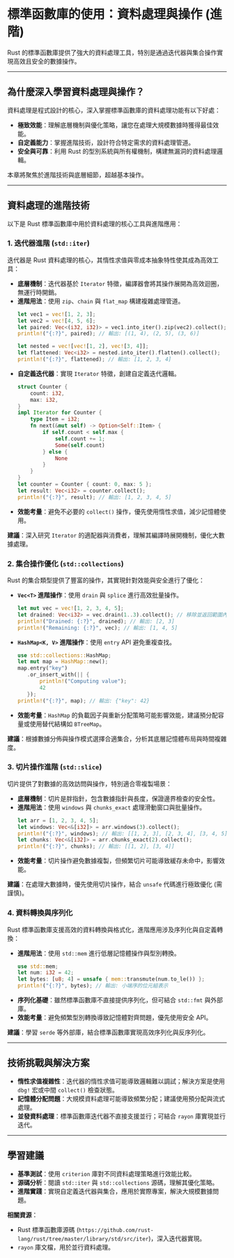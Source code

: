 # 標準函數庫的使用：資料處理與操作 (進階)

Rust 的標準函數庫提供了強大的資料處理工具，特別是通過迭代器與集合操作實現高效且安全的數據操作。

---

## 為什麼深入學習資料處理與操作？

資料處理是程式設計的核心，深入掌握標準函數庫的資料處理功能有以下好處：

- **極致效能**：理解底層機制與優化策略，讓您在處理大規模數據時獲得最佳效能。
- **自定義能力**：掌握進階技術，設計符合特定需求的資料處理管道。
- **安全與可靠**：利用 Rust 的型別系統與所有權機制，構建無漏洞的資料處理邏輯。

本章將聚焦於進階技術與底層細節，超越基本操作。

---

## 資料處理的進階技術

以下是 Rust 標準函數庫中用於資料處理的核心工具與進階應用：

### 1. 迭代器進階 (`std::iter`)

迭代器是 Rust 資料處理的核心，其惰性求值與零成本抽象特性使其成為高效工具：

- **底層機制**：迭代器基於 `Iterator` 特徵，編譯器會將其操作展開為高效迴圈，無運行時開銷。
- **進階用法**：使用 `zip`、`chain` 與 `flat_map` 構建複雜處理管道。
  ```rust
  let vec1 = vec![1, 2, 3];
  let vec2 = vec![4, 5, 6];
  let paired: Vec<(i32, i32)> = vec1.into_iter().zip(vec2).collect();
  println!("{:?}", paired); // 輸出: [(1, 4), (2, 5), (3, 6)]
  
  let nested = vec![vec![1, 2], vec![3, 4]];
  let flattened: Vec<i32> = nested.into_iter().flatten().collect();
  println!("{:?}", flattened); // 輸出: [1, 2, 3, 4]
  ```
- **自定義迭代器**：實現 `Iterator` 特徵，創建自定義迭代邏輯。
  ```rust
  struct Counter {
      count: i32,
      max: i32,
  }
  impl Iterator for Counter {
      type Item = i32;
      fn next(&mut self) -> Option<Self::Item> {
          if self.count < self.max {
              self.count += 1;
              Some(self.count)
          } else {
              None
          }
      }
  }
  let counter = Counter { count: 0, max: 5 };
  let result: Vec<i32> = counter.collect();
  println!("{:?}", result); // 輸出: [1, 2, 3, 4, 5]
  ```
- **效能考量**：避免不必要的 `collect()` 操作，優先使用惰性求值，減少記憶體使用。

**建議**：深入研究 `Iterator` 的適配器與消費者，理解其編譯時展開機制，優化大數據處理。

### 2. 集合操作優化 (`std::collections`)

Rust 的集合類型提供了豐富的操作，其實現針對效能與安全進行了優化：

- **`Vec<T>` 進階操作**：使用 `drain` 與 `splice` 進行高效批量操作。
  ```rust
  let mut vec = vec![1, 2, 3, 4, 5];
  let drained: Vec<i32> = vec.drain(1..3).collect(); // 移除並返回範圍內元素
  println!("Drained: {:?}", drained); // 輸出: [2, 3]
  println!("Remaining: {:?}", vec); // 輸出: [1, 4, 5]
  ```
- **`HashMap<K, V>` 進階操作**：使用 `entry` API 避免重複查找。
  ```rust
  use std::collections::HashMap;
  let mut map = HashMap::new();
  map.entry("key")
     .or_insert_with(|| {
         println!("Computing value");
         42
     });
  println!("{:?}", map); // 輸出: {"key": 42}
  ```
- **效能考量**：`HashMap` 的負載因子與重新分配策略可能影響效能，建議預分配容量或使用替代結構如 `BTreeMap`。

**建議**：根據數據分佈與操作模式選擇合適集合，分析其底層記憶體布局與時間複雜度。

### 3. 切片操作進階 (`std::slice`)

切片提供了對數據的高效訪問與操作，特別適合零複製場景：

- **底層機制**：切片是胖指針，包含數據指針與長度，保證邊界檢查的安全性。
- **進階用法**：使用 `windows` 與 `chunks_exact` 處理滑動窗口與批量操作。
  ```rust
  let arr = [1, 2, 3, 4, 5];
  let windows: Vec<&[i32]> = arr.windows(3).collect();
  println!("{:?}", windows); // 輸出: [[1, 2, 3], [2, 3, 4], [3, 4, 5]]
  let chunks: Vec<&[i32]> = arr.chunks_exact(2).collect();
  println!("{:?}", chunks); // 輸出: [[1, 2], [3, 4]]
  ```
- **效能考量**：切片操作避免數據複製，但頻繁切片可能導致緩存未命中，影響效能。

**建議**：在處理大數據時，優先使用切片操作，結合 `unsafe` 代碼進行極致優化 (需謹慎)。

### 4. 資料轉換與序列化

Rust 標準函數庫支援高效的資料轉換與格式化，進階應用涉及序列化與自定義轉換：

- **進階用法**：使用 `std::mem` 進行低層記憶體操作與型別轉換。
  ```rust
  use std::mem;
  let num: i32 = 42;
  let bytes: [u8; 4] = unsafe { mem::transmute(num.to_le()) };
  println!("{:?}", bytes); // 輸出: 小端序的位元組表示
  ```
- **序列化基礎**：雖然標準函數庫不直接提供序列化，但可結合 `std::fmt` 與外部庫。
- **效能考量**：避免頻繁型別轉換導致記憶體對齊問題，優先使用安全 API。

**建議**：學習 `serde` 等外部庫，結合標準函數庫實現高效序列化與反序列化。

---

## 技術挑戰與解決方案

- **惰性求值複雜性**：迭代器的惰性求值可能導致邏輯難以調試；解決方案是使用 `dbg!` 宏或中間 `collect()` 檢查狀態。
- **記憶體分配問題**：大規模資料處理可能導致頻繁分配；建議使用預分配與流式處理。
- **並發資料處理**：標準函數庫迭代器不直接支援並行；可結合 `rayon` 庫實現並行迭代。

---

## 學習建議

- **基準測試**：使用 `criterion` 庫對不同資料處理策略進行效能比較。
- **源碼分析**：閱讀 `std::iter` 與 `std::collections` 源碼，理解其優化策略。
- **進階實踐**：實現自定義迭代器與集合，應用於實際專案，解決大規模數據問題。

**相關資源**：

- Rust 標準函數庫源碼 (`https://github.com/rust-lang/rust/tree/master/library/std/src/iter`)，深入迭代器實現。
- `rayon` 庫文檔，用於並行資料處理。

